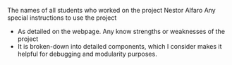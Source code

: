 The names of all students who worked on the project
Nestor Alfaro
Any special instructions to use the project 
  - As detailed on the webpage.
Any know strengths or weaknesses of the project
  - It is broken-down into detailed components, which I consider makes it helpful for debugging and modularity purposes. 